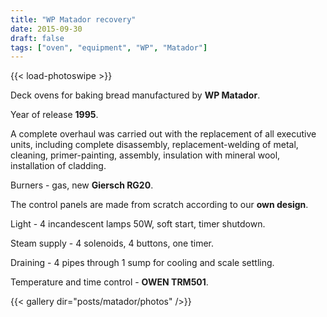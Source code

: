 ```yaml
---
title: "WP Matador recovery"
date: 2015-09-30
draft: false
tags: ["oven", "equipment", "WP", "Matador"]
---
```

{{< load-photoswipe >}}


Deck ovens for baking bread manufactured by **WP Matador**.

Year of release **1995**.

A complete overhaul was carried out with the replacement of all executive units, including complete disassembly, replacement-welding of metal, cleaning, primer-painting, assembly, insulation with mineral wool, installation of cladding.

Burners - gas, new **Giersch RG20**.

The control panels are made from scratch according to our **own design**.

Light - 4 incandescent lamps 50W, soft start, timer shutdown.

Steam supply - 4 solenoids, 4 buttons, one timer.

Draining - 4 pipes through 1 sump for cooling and scale settling.

Temperature and time control - **OWEN TRM501**.

{{< gallery dir="posts/matador/photos" />}}
